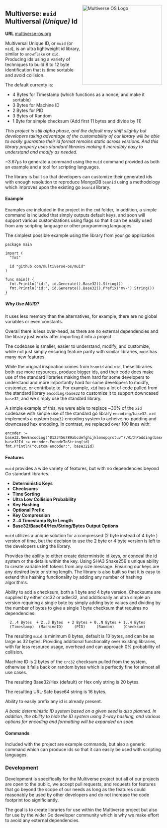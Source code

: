 [<img src="https://avatars2.githubusercontent.com/u/24763891?s=400&u=c1150e7da5667f47159d433d8e49dad99a364f5f&v=4"  width="256px" height="256px" align="right" alt="Multiverse OS Logo">](https://github.com/multiverse-os)

## Multiverse: `muid` **M**ultiversal *(Unique)* **Id**
**URL** [multiverse-os.org](https://multiverse-os.org)

Multiversal Unique ID, or `muid` (or `mid`), is an ultra lightweight id library,
similar to `snowflake` or `xid`. Producing ids using a variety of techniques to
build 8 to 12 byte identification that is time sortable and avoid collision. 

The default currenty is:
  * 4 Bytes for Timestamp (which functions as a nonce, and make it sortable)
  * 3 Bytes for Machine ID
  * 2 Bytes for PID
  * 3 Bytes of Random
  * 1 Byte for simple checksum (Add first 11 bytes and divide by 11)

*This project is still alpha phase, and the default may shift slightly but
developers taking advantage of the customability of our library will be able to
easily guarantee their id format remains static across versions. And this
library properly uses standard libraries making it incredibly easy to understand
and modify as needed.*

~3.67µs to generate a command using the `muid` command provided as both an
example and a tool for scripting languages. 

The library is built so that developers can customize their generated ids with
enough resolution to reproduce MongoDB `bsonid` using a methodology which
improves upon the existing go `bsonid` library. 

#### Example
Examples are included in the project in the `cmd` folder, in addition, a simple
command is included that simply outputs default keys, and soon will support
various customizations using flags so that it can be easily used from any
scripting language or other programming languages. 

The simplest possible example using the library from your go application:

```
package main

import (
  "fmt"

  id "github.com/multiverse-os/muid"
)

func main() {
  fmt.Println("id:", id.Generate().Base32().String())
  fmt.Println("id:", id.Generate().Base32().Prefix("mv-").String())
}
```

##### Why Use MUID?

It uses less memory than the alternatives, for example, there are no global 
variables or even constants.

Overall there is less over-head, as there are no external dependencies and 
the library just works after importing it into a project.

The codebase is smaller, easier to understand, modify, and customize, while 
not just simply ensuring feature parity with similar libraries, `muid` has
many new features. 

While the original inspiration comes from `bsonid` and `xid`, these libraries 
both use more resources, produce bigger ids, and their code does make use of the
standard libraries making them hard for some developers to understand and more
importantly hard for some developers to moidfy, customize, or contribute to. 
For example, `xid` has a lot of code pulled from the standard library 
`encoding/base32` to customize it to support downcased `base32`, and we simply
use the standard library. 

A simple example of this, we were able to replace ~30% of the `xid` codebase 
with simple use of the standard go library `encoding/base32`. `xid` implements
a custom `base32` encoding system to acheive no-padding and downcased hex
encoding. In contrast, we replaced over 100 lines with:
           
```        
encoder := base32.NewEncoding("0123456789abcdefghijklmnopqrstuv").WithPadding(base32.NoPadding)
base32Id := encoder.EncodeToString(id)
fmt.Println("custom encoder:", base32Id)
```


#### Features
`muid` provides a wide variety of features, but with no dependencies beyond Go
standard libraries. 

  * **Deterministic Keys**
  * **Checksums**
  * **Time Sorting**
  * **Ultra Low Collision Probability**
  * **Key Hashing**
  * **Optional Prefix**
  * **Key Compression**
  * **2..4 Timestamp Byte Length**
  * **Base32/Base64/Hex/String/Bytes Output Options**

`muid` utilizes a unique solution for a compressed (2 byte instead of 4 byte ) 
version of time, but the decision to use the 2 byte or 4 byte version is left
to the developers using the library. 

Provides the ability to either create deterministic id keys, or conceal
the id system or the details within the key. Using SHA3 Shake256's 
unique ability to create variable left tokens from any size message. 
Ensuring our keys are any desired byte or string length. The library is also
built so that it is easy to extend this hashing functionality by adding any
number of hashing algorithms. 

Ability to add a checksum, both a 1 byte and 4 byte version. Checksums are
supplied by either crc32 or adler32, and additionally an ultra simple an
version requiring a single byte by simply adding byte values and dividing 
by the number of bytes to give a single 1 byte checksum that requires 
no dependencies.

```
  2..4 Bytes  + 2..3 Bytes  + 2 Bytes + 0..N Bytes + 1..4 Bytes
  (Timestamp)  (MachineID)     (PID)     (Random)    (Checksum)
```

The resulting `muid` is minimum 8 bytes, default is 10 bytes, and can be as 
large as 32 bytes. Providing additional functionality over existing libraries, 
with far less resource usage, overhead and can approach 0% probability of 
collision. 

Machine ID is 2 bytes of the `crc32` checksum pulled from the system, otherwise
it falls back on random bytes which is perfectly fine for almost all use cases. 

The resulting Base32/Hex (default) or Hex only string is 20 bytes. 

The resulting URL-Safe base64 string is 16 bytes. 


Ability to easily prefix any id is already present. 

*A basic deterministic ID system based on a given seed is also planned. In
addition, the ability to hide the ID system using 2-way hashing, and various 
options for encoding and formatting will be expanded on soon.*


#### Commands
Included with the project are example commands, but also a generic command which
can produce ids so that it can easily be used with scripting languages. 


### Development
Development is specifically for the Multiverse project but all of our projects
are open to the public, we accept pull requests, and requests for features that
go beyond the scope of our needs as long as the features could reasonably be
used by other developers and do not increase the code footprint too
significiantly. 

The goal is to create libraries for use within the Multiverse project but also
for use by the wider Go developer community which is why we make effort to avoid
any external dependencies.




